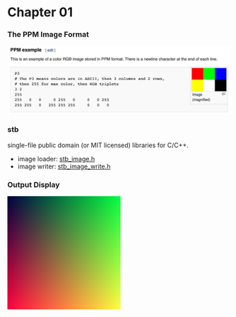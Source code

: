 # Chapter 01

### The PPM Image Format

![img.ppm-example](note%20images/img.ppm-example.jpg)



### stb 

single-file public domain (or MIT licensed) libraries for C/C++.

* image loader: [stb_image.h](https://github.com/nothings/stb/blob/master/stb_image.h)
* image writer: [stb_image_write.h](https://github.com/nothings/stb/blob/master/stb_image_write.h)



### Output Display

![output](output.png)